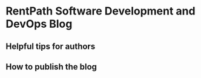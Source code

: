 # RentPath Software Development and DevOps Blog

## Helpful tips for authors

## How to publish the blog

